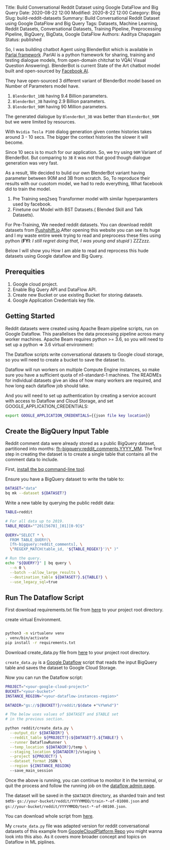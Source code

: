 Title:  Build Conversational Reddit Dataset using Google DataFlow and Big Query
Date: 2020-08-22 12:00
Modified: 2020-8-22 12:00
Category: Blog
Slug: build-reddit-datasets
Summary: Build Conversational Reddit Dataset using Google DataFlow and Big Query
Tags: Datasets, Machine Learning, Reddit Datasets, Conversational Datasets, Training Pipeline, Preprocessing Pipeline, BigQuery, BigData, Google DataFlow
Authors: Aaditya Chapagain
Status: published

So, I was building chatbot Agent using BlenderBot which is available in [Parlai framework](https://parl.ai) .ParlAI is a python framework for sharing, training and testing dialogue models, from open-domain chitchat to VQA( Visual Question Answering). BlenderBot is current State of the Art chatbot model built and open-sourced by [Facebook AI](https://ai.facebook.com).

They have open-sourced 3 different variant of BlenderBot model based on Number of Parameters model have.

1. `BlenderBot_10B` having 9.4 Billion parameters.
2. `BlenderBot_3B` having 2.9 Billion parameters.
3. `BlenderBot_90M` having 90 Million parameters.

The generated dialogue by `BlenderBot_3B` was better than `BlenderBot_90M` but we were limited by resources. 

With `Nvidia Tesla P100` dialog generation given contex histories takes around 3 - 10 secs. The bigger the context histories the slower it will become.

Since 10 secs is to much for our application. So, we try using `90M` Variant of BlenderBot. But comparing to `3B` it was not that good though dialogue generation was very fast.

As a result, We decided to bulid our own BlenderBot variant having parameter between 90M and 3B from scratch. So, To reproduce their results with our cusotom model, we had to redo everything, What facebook did to train the model.
1. Pre Training seq2seq Transformer model with similar hyperparamters used by facebook.
2. Finetune our Model with BST Datasets.( Blended Skill and Talk Datasets).

For Pre-Training, We needed reddit datasets. You can download reddit datasets from [Pushshift.io](https://files.pushshift.io/reddit/comments/).After opening this website you can see its huge and I my waste entire week trying to read and preprocess these files using python (**FYI**: *I still regret doing that, I was young and stupid* ) ZZZzzz.

Below I will show you How I am able to read and reprocess this hude datasets using Google dataflow and Big Query.

## Prerequities 

1. Google cloud project.
2. Enable Big Query API and DataFlow API.
3. Create new Bucket or use existing Bucket for storing datasets.
4. Google Application Credentials key file.

## Getting Started

Reddit datasets were created using Apache Beam pipeline scripts, run on Google Dataflow. This parallelises the data processing pipeline across many worker machines. Apache Beam requires python >= 3.6, so you will need to set up a python => 3.6 virtual environment:

The Dataflow scripts write conversational datasets to Google cloud storage, so you will need to create a bucket to save the dataset to.

Dataflow will run workers on multiple Compute Engine instances, so make sure you have a sufficient quota of n1-standard-1 machines. The READMEs for individual datasets give an idea of how many workers are required, and how long each dataflow job should take.

And you will need to set up authentication by creating a service account with access to Dataflow and Cloud Storage, and set GOOGLE_APPLICATION_CREDENTIALS:

```bash
export GOOGLE_APPLICATION_CREDENTIALS={{json file key location}}
```

## Create the BigQuery Input Table

Reddit comment data were already stored as a public BigQuery dataset, partitioned into months: [fh-bigquery:reddit_comments.YYYY_MM](https://console.cloud.google.com/bigquery?p=fh-bigquery&d=reddit_comments&page=dataset&pli=1). The first step in creating the dataset is to create a single table that contains all the comment data to include.

First, [install the bq command-line tool](https://cloud.google.com/bigquery/docs/bq-command-line-tool).

Ensure you have a BigQuery dataset to write the table to:

``` bash
DATASET="data"
bq mk --dataset ${DATASET?}
```
Write a new table by querying the public reddit data:

```bash
TABLE=reddit
```

```bash
# For all data up to 2019.
TABLE_REGEX="^201[5678]_[01][0-9]$"

QUERY="SELECT * \
  FROM TABLE_QUERY(\
  [fh-bigquery:reddit_comments], \
  \"REGEXP_MATCH(table_id, '${TABLE_REGEX?}')\" )"

# Run the query.
echo "${QUERY?}" | bq query \
  --n 0 \
  --batch --allow_large_results \
  --destination_table ${DATASET?}.${TABLE?} \
  --use_legacy_sql=true
```

## Run The Dataflow Script

First download requirements.txt file from [here](https://github.com/aadityachapagain/Conversational-Reddit-datasets/blob/master/requirements.txt) to your project root directory.

create virtual Environment.

```bash

python3 -m virtualenv venv
. venv/bin/activate
pip install -r requirements.txt
```

Download create_data.py file from [here](https://github.com/aadityachapagain/Conversational-Reddit-datasets/blob/master/reddit/create_data.py) to your project root directory.


`create_data.py` is a [Google Dataflow](https://cloud.google.com/dataflow/) script that reads the input BigQuery table and saves the dataset to Google Cloud Storage.


Now you can run the Dataflow script:

```bash
PROJECT="<your-google-cloud-project>"
BUCKET="<your-bucket>"
INSTANCE_REGION="<your-dataflow-instances-region>"

DATADIR="gs://${BUCKET?}/reddit/$(date +"%Y%m%d")"

# The below uses values of $DATASET and $TABLE set
# in the previous section.

python reddit/create_data.py \
  --output_dir ${DATADIR?} \
  --reddit_table ${PROJECT?}:${DATASET?}.${TABLE?} \
  --runner DataflowRunner \
  --temp_location ${DATADIR?}/temp \
  --staging_location ${DATADIR?}/staging \
  --project ${PROJECT?} \
  --dataset_format JSON \
  --region ${INSTANCE_REGION}
  --save_main_session
```
Once the above is running, you can continue to monitor it in the terminal, or quit the process and follow the running job on the [dataflow admin page](https://console.cloud.google.com/dataflow).

The dataset will be saved in the `$DATADIR` directory, as sharded train and test sets- `gs://your-bucket/reddit/YYYYMMDD/train-*-of-01000.json` and `gs://your-bucket/reddit/YYYYMMDD/test-*-of-00100.json`.


You can download whole script from [here](https://github.com/aadityachapagain/Conversational-Reddit-datasets).

My `create_data.py` file was adapted version for reddit conversational datasets of this example from [GoogleCloudPlatform Repo](https://github.com/GoogleCloudPlatform/cloudml-samples/blob/master/molecules/preprocess.py) you might wanna look into this also. As it covers more broader concept and topics on Dataflow in ML piplines.